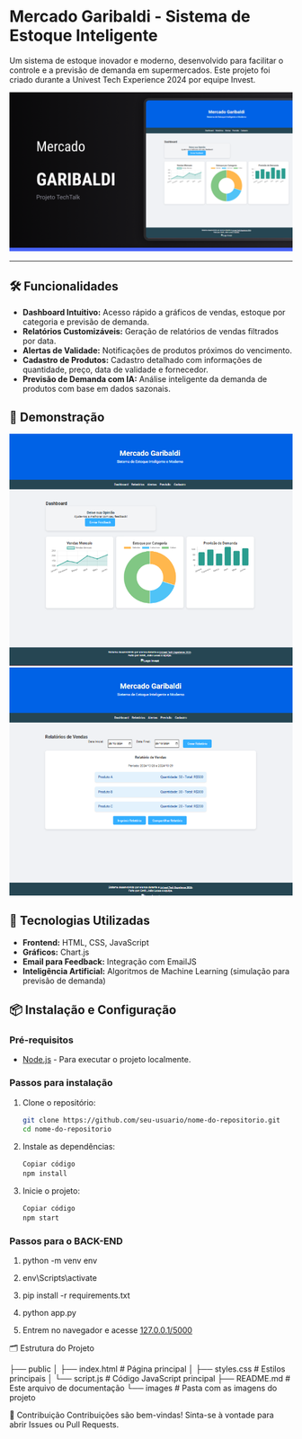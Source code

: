 # Mercado Garibaldi - Sistema de Estoque Inteligente

Um sistema de estoque inovador e moderno, desenvolvido para facilitar o controle e a previsão de demanda em supermercados. Este projeto foi criado durante a Univest Tech Experience 2024 por equipe Invest.

![Demonstração do Protótipo](./path/to/screenshot.png) <!-- Substitua pelo caminho da sua imagem -->

---

## 🛠️ Funcionalidades

- **Dashboard Intuitivo:** Acesso rápido a gráficos de vendas, estoque por categoria e previsão de demanda.
- **Relatórios Customizáveis:** Geração de relatórios de vendas filtrados por data.
- **Alertas de Validade:** Notificações de produtos próximos do vencimento.
- **Cadastro de Produtos:** Cadastro detalhado com informações de quantidade, preço, data de validade e fornecedor.
- **Previsão de Demanda com IA:** Análise inteligente da demanda de produtos com base em dados sazonais.

## 📸 Demonstração

<!-- Coloque aqui as capturas de tela ou GIFs demonstrando as funcionalidades do site -->
![Dashboard do Sistema](./path/to/dashboard_screenshot.png)
![Relatório de Vendas](./path/to/report_screenshot.png)

## 🚀 Tecnologias Utilizadas

- **Frontend:** HTML, CSS, JavaScript
- **Gráficos:** Chart.js
- **Email para Feedback:** Integração com EmailJS
- **Inteligência Artificial:** Algoritmos de Machine Learning (simulação para previsão de demanda)

## 📦 Instalação e Configuração

### Pré-requisitos
- [Node.js](https://nodejs.org/) - Para executar o projeto localmente.

### Passos para instalação
1. Clone o repositório:
   ```bash
   git clone https://github.com/seu-usuario/nome-do-repositorio.git
   cd nome-do-repositorio

2. Instale as dependências:
   ```bash
   Copiar código
   npm install
3. Inicie o projeto:
    ```bash
   Copiar código
   npm start

### Passos para o BACK-END

1. python -m venv env

2. env\Scripts\activate

3. pip install -r requirements.txt

4. python app.py

5. Entrem no navegador e acesse [127.0.0.1/5000](http://127.0.0.1:5000/)
   

🗂 Estrutura do Projeto


├── public
│   ├── index.html        # Página principal
│   ├── styles.css        # Estilos principais
│   └── script.js         # Código JavaScript principal
├── README.md             # Este arquivo de documentação
└── images                # Pasta com as imagens do projeto

🤝 Contribuição
Contribuições são bem-vindas! Sinta-se à vontade para abrir Issues ou Pull Requests.

